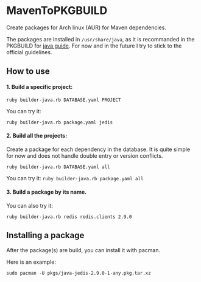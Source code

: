 # MavenToPKGBUILD
Create packages for Arch linux (AUR) for Maven dependencies. 

The packages are installed in `/usr/share/java`, as it is recommanded in the PKGBUILD for [java guide](https://wiki.archlinux.org/index.php/Java_package_guidelines). For now and in the future I try to stick to the official guidelines. 

## How to use

#### 1. Build a specific project:

`ruby builder-java.rb DATABASE.yaml PROJECT`

You can try it: 

`ruby builder-java.rb package.yaml jedis` 

#### 2. Build all the projects: 


Create a package for each dependency in the database. It is quite simple for now and does not handle double entry or version conflicts.

`ruby builder-java.rb DATABASE.yaml all`

You can try it: 
`ruby builder-java.rb package.yaml all` 

#### 3. Build a package by its name. 

You can also try it: 

`ruby builder-java.rb redis redis.clients 2.9.0` 


## Installing a package 

After the package(s) are build, you can install it with pacman. 

Here is an example: 

`sudo pacman -U pkgs/java-jedis-2.9.0-1-any.pkg.tar.xz`

